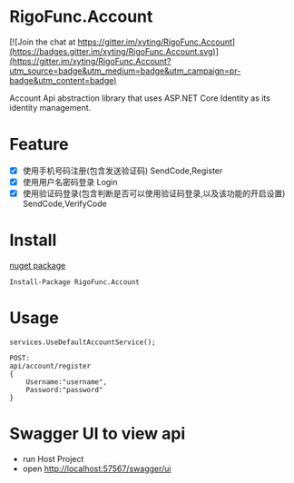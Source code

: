 # RigoFunc.Account

[![Join the chat at https://gitter.im/xyting/RigoFunc.Account](https://badges.gitter.im/xyting/RigoFunc.Account.svg)](https://gitter.im/xyting/RigoFunc.Account?utm_source=badge&utm_medium=badge&utm_campaign=pr-badge&utm_content=badge)

Account Api abstraction library that uses ASP.NET Core Identity as its identity management.

# Feature
- [x] 使用手机号码注册(包含发送验证码) SendCode,Register
- [x] 使用用户名密码登录 Login
- [x] 使用验证码登录(包含判断是否可以使用验证码登录,以及该功能的开启设置) SendCode,VerifyCode

# Install
[nuget package](https://www.nuget.org/packages/RigoFunc.Account/)

`Install-Package RigoFunc.Account`

# Usage

```
services.UseDefaultAccountService();
```
```
POST:
api/account/register
{
    Username:"username",
    Password:"password"
}
```

# Swagger UI to view api

- run Host Project
- open [http://localhost:57567/swagger/ui](http://localhost:57567/swagger/ui)
